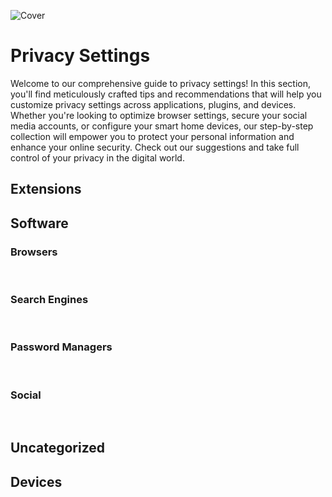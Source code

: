 ![Cover](/assets/covers/privacy-settings.png)

<script setup>
    import Card from '../.vitepress/theme/components/card.vue'
    import Grid from '../.vitepress/theme/components/card-grid.vue'
</script>

# Privacy Settings

Welcome to our comprehensive guide to privacy settings! In this section, you'll find meticulously crafted tips and recommendations that will help you customize privacy settings across applications, plugins, and devices. Whether you're looking to optimize browser settings, secure your social media accounts, or configure your smart home devices, our step-by-step collection will empower you to protect your personal information and enhance your online security. Check out our suggestions and take full control of your privacy in the digital world.

## Extensions

<Grid>
    <Card title="uBlock Origin" href="/privacy-settings/extensions/ublock-origin"/>
</Grid>

## Software

### Browsers
<br>
<Grid class="sm:grid-cols-3">
    <Card title="Firefox" href="/privacy-settings/software/browsers/firefox"/>
    <Card title="Chrome" href="/privacy-settings/software/browsers/chrome"/>
    <Card title="Brave" href="/privacy-settings/software/browsers/brave"/>
    <Card title="DuckDuckGo" href="/privacy-settings/software/browsers/duckduckgo"/>
    <Card title="Microsoft Edge" href="/privacy-settings/software/browsers/microsoft-edge"/>
    <Card title="Mullvad" href="/privacy-settings/software/browsers/mullvad"/>
    <Card title="Cromite" href="/privacy-settings/software/browsers/cromite"/>
    <Card title="Safari" href="/privacy-settings/software/browsers/safari"/>
    <Card title="jQuarks" href="/privacy-settings/software/browsers/jquarks"/>
</Grid>

### Search Engines
<br>
<Grid class="sm:grid-cols-3">
    <Card title="DuckDuckGo" href="/privacy-settings/software/search-engines/duckduckgo"/>
    <Card title="Brave Search" href="/privacy-settings/software/search-engines/brave-search"/>
    <Card title="Google Search" href="/privacy-settings/software/search-engines/google-search"/>
    <Card title="Startpage" href="/privacy-settings/software/search-engines/startpage"/>
    <Card title="SearXNG" href="/privacy-settings/software/search-engines/searxng"/>
</Grid>

### Password Managers
<br>
<Grid>
    <Card title="Bitwarden" href="/privacy-settings/software/password-managers/bitwarden"/>
    <Card title="1Password" href="/privacy-settings/software/password-managers/1password"/>
</Grid>

### Social
<br>
<Grid class="sm:grid-cols-5">
    <Card title="Telegram" href="/privacy-settings/social/telegram"/>
    <Card title="Discord" href="/privacy-settings/social/discord"/>
    <Card title="Proton" href="/privacy-settings/social/proton"/>
    <Card title="Snapchat" href="/privacy-settings/social/snapchat"/>
    <Card title="Reddit" href="/privacy-settings/social/reddit"/>
    <!-- <Card title="Steam" href="/privacy-settings/social/steam"/> -->
    <Card title="Signal" href="/privacy-settings/social/signal"/>
    <Card title="TikTok" href="/privacy-settings/social/tiktok"/>
    <Card title="X" href="/privacy-settings/social/x"/>
    <Card title="LinkedIn" href="/privacy-settings/social/linkedin"/>
    <Card title="Google" href="/privacy-settings/social/google"/>
    <Card title="Meta" href="/privacy-settings/social/meta"/>
</Grid>

## Uncategorized

<Grid class="sm:grid-cols-3">
    <Card title="Spotify" href="/privacy-settings/uncategorized/spotify"/>
    <Card title="ChatGPT" href="/privacy-settings/uncategorized/chatgpt"/>
    <Card title="Amazon" href="/privacy-settings/uncategorized/amazon"/>
    <Card title="Visual Studio Code" href="/privacy-settings/uncategorized/visualstudiocode"/>
    <Card title="Zoom" href="/privacy-settings/uncategorized/zoom"/>
</Grid>

## Devices

<Grid class="sm:grid-cols-3">
    <Card title="Android" href="/privacy-settings/devices/android"/>
    <Card title="Windows" href="/privacy-settings/devices/windows"/>
    <Card title="iOS" href="/privacy-settings/devices/ios"/>
</Grid>


